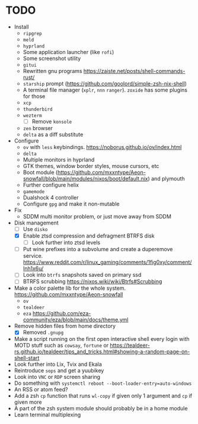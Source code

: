 # TODO
- Install
	- `ripgrep`
	- `meld`
	- `hyprland`
	- Some application launcher (like `rofi`)
	- Some screenshot utility
	- `gitui`
	- Rewritten gnu programs https://zaiste.net/posts/shell-commands-rust/
	- `starship` prompt (https://github.com/goolord/simple-zsh-nix-shell)
	- A terminal file manager (`xplr`, `nnn` `ranger`). `zoxide` has some plugins for those
	- `xcp`
	- `thunderbird`
	- `wezterm`
		- [ ] Remove `konsole`
	- `zen` browser
	- `delta` as a diff substitute
- Configure
	- `ov` with `less` keybindings. https://noborus.github.io/ov/index.html
	- `delta`
	- Multiple monitors in hyprland
	- GTK themes, window border styles, mouse cursors, etc
	- Boot module (https://github.com/mxxntype/Aeon-snowfall/blob/main/modules/nixos/boot/default.nix) and plymouth
	- Further configure helix
	- `gamemode`
	- Dualshock 4 controller
	- Configure `gpg` and make it non-mutable
- Fix
	- SDDM multi monitor problem, or just move away from SDDM
- Disk management
	- [ ] Use `disko`
	- [x] Enable ztsd compression and defragment BTRFS disk
		- [ ] Look further into ztsd levels
	- [ ] Put wine prefixes into a subvolume and create a duperemove service. https://www.reddit.com/r/linux_gaming/comments/1fig0xy/comment/lnh1x6u/
	- [ ] Look into `btrfs` snapshots saved on primary ssd
	- [ ] BTRFS scrubbing https://nixos.wiki/wiki/Btrfs#Scrubbing
- Make a color palette lib for the whole system. https://github.com/mxxntype/Aeon-snowfall
	- `ov`
	- `tealdeer`
	- `eza` https://github.com/eza-community/eza/blob/main/docs/theme.yml
- Remove hidden files from home directory
	- [x] Removed `.gnupg`
- Make a script running on the first open interactive shell every login with MOTD stuff such as `cowsay`, `fortune` or https://tealdeer-rs.github.io/tealdeer/tips_and_tricks.html#showing-a-random-page-on-shell-start
- Look further into Lix, Tvix and Ekala
- Reintroduce `sops` and get a yuubikey
- Look into `VNC` or `RDP` screen sharing
- Do something with `systemctl reboot --boot-loader-entry=auto-windows`
- An RSS or atom feed?
- Add a zsh `cp` function that runs `wl-copy` if given only 1 argument and `cp` if given more
- A part of the zsh system module should probably be in a home module
- Learn terminal multiplexing
